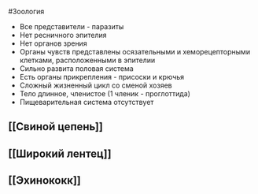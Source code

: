 #Зоология 
- Все представители - паразиты
- Нет ресничного эпителия
- Нет органов зрения
- Органы чувств представлены осязательными и хеморецепторными клетками, расположенными в эпителии
- Сильно развита половая система
- Есть органы прикрепления - присоски и крючья
- Сложный жизненный цикл со сменой хозяев
- Тело длинное, членистое (1 членик - проглоттида)
- Пищеварительная система отсутствует 
## [[Свиной цепень]]
## [[Широкий лентец]]
## [[Эхинококк]]